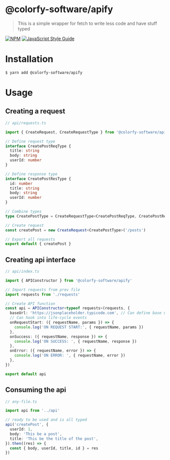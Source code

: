 # @colorfy-software/apify

> This is a simple wrapper for fetch to write less code and have stuff typed

[![NPM](https://img.shields.io/npm/v/@colorfy-software/apify.svg)](https://www.npmjs.com/package/@colorfy-software/apify) [![JavaScript Style Guide](https://img.shields.io/badge/code_style-standard-brightgreen.svg)](https://standardjs.com)

# Installation

    $ yarn add @colorfy-software/apify

# Usage

## Creating a request

```typescript
// api/requests.ts

import { CreateRequest, CreateRequestType } from '@colorfy-software/apify'

// Define request type
interface CreatePostReqType {
  title: string
  body: string
  userId: number
}

// Define response type
interface CreatePostResType {
  id: number
  title: string
  body: string
  userId: number
}

// Combine types
type CreatePostType = CreateRequestType<CreatePostReqType, CreatePostResType>

// Create request
const createPost = new CreateRequest<CreatePostType>('/posts')

// Export all requests
export default { createPost }
```

## Creating api interface

```typescript
// api/index.ts

import { APIConstructor } from '@colorfy-software/apify'

// Import requests from prev file
import requests from './requests'

// Create API function
const api = APIConstructor<typeof requests>(requests, {
  baseUrl: 'https://jsonplaceholder.typicode.com', // Can define base url
  // Can hook into life-cycle events
  onRequestStart: ({ requestName, params }) => {
    console.log('ON REQUEST START:', { requestName, params })
  },
  onSuccess: ({ requestName, response }) => {
    console.log('ON SUCCESS: ', { requestName, response })
  },
  onError: ({ requestName, error }) => {
    console.log('ON ERROR: ', { requestName, error })
  },
})

export default api
```

## Consuming the api

```typescript
// any-file.ts

import api from '../api'

// ready to be used and is all typed
api('createPost', {
  userId: 1,
  body: 'This be a post',
  title: 'This be the title of the post',
}).then((res) => {
  const { body, userId, title, id } = res
})
```
